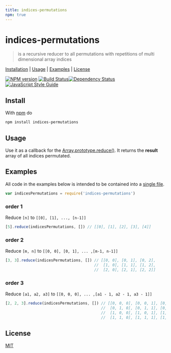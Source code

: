 ```yaml
---
title: indices-permutations
npm: true
---
```

# indices-permutations

> is a recursive reducer to all permutations with repetitions of multi dimensional array indices

[Installation](#installation) |
[Usage](#usage) |
[Examples](#examples) |
[License](#license)

[![NPM version](https://badge.fury.io/js/indices-permutations.svg)](http://badge.fury.io/js/indices-permutations)
[![Build Status](https://travis-ci.org/fibo/indices-permutations.svg?branch=master)](https://travis-ci.org/fibo/indices-permutations?branch=master)[![Dependency Status](https://gemnasium.com/fibo/indices-permutations.svg)](https://gemnasium.com/fibo/indices-permutations)
[![JavaScript Style Guide](https://img.shields.io/badge/code_style-standard-brightgreen.svg)](https://standardjs.com)

## Install

With [npm](https://www.npmjs.com/) do

```bash
npm install indices-permutations
```

## Usage

Use it as a callback for the [Array.prototype.reduce()](https://developer.mozilla.org/en-US/docs/Web/JavaScript/Reference/Global_Objects/Array/Reduce).
It returns the **result** array of all indices permutated.

## Examples

All code in the examples below is intended to be contained into a [single file](https://github.com/fibo/indices-permutations/blob/master/test.js).

```javaScript
var indicesPermutations = require('indices-permutations')
```

### order 1

Reduce `[n]` to `[[0], [1], ..., [n-1]]`

```javaScript
[5].reduce(indicesPermutations, []) // [[0], [1], [2], [3], [4]]
```

### order 2

Reduce `[m, n]` to `[[0, 0], [0, 1], ... ,[m-1, n-1]]`

```javaScript
[3, 3].reduce(indicesPermutations, []) // [[0, 0], [0, 1], [0, 2],
                                       //  [1, 0], [1, 1], [1, 2],
                                       //  [2, 0], [2, 1], [2, 2]]
```

### order 3

Reduce `[a1, a2, a3]` to `[[0, 0, 0], ... ,[a1 - 1, a2 - 1, a3 - 1]]`

```javaScript
[2, 2, 3].reduce(indicesPermutations, []) // [[0, 0, 0], [0, 0, 1], [0, 0, 2],
                                          //  [0, 1, 0], [0, 1, 1], [0, 1, 2],
                                          //  [1, 0, 0], [1, 0, 1], [1, 0, 2],
                                          //  [1, 1, 0], [1, 1, 1], [1, 1, 2]]
```

## License

[MIT](http://g14n.info/mit-license/)

